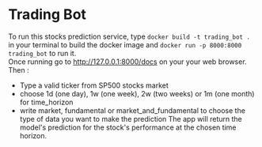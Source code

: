 # Trading Bot

To run this stocks prediction service, type ```docker build -t trading_bot .``` in your terminal to build the docker image and ```docker run -p 8000:8000 trading_bot``` to run it.\
Once running go to http://127.0.0.1:8000/docs on your your web browser.\
Then :
- Type a valid ticker from SP500 stocks market
- choose 1d (one day), 1w (one week), 2w (two weeks) or 1m (one month) for time_horizon
- write market, fundamental or market_and_fundamental to choose the type of data you want to make the prediction
The app will return the model's prediction for the stock's performance at the chosen time horizon.

